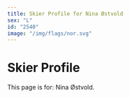 ```yaml
---
title: Skier Profile for Nina Østvold
sex: "L"
id: "2540"
image: "/img/flags/nor.svg" 
---
```


# Skier Profile

This page is for: Nina Østvold.
    